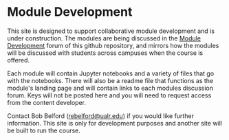 # Module Development
This site is designed to support collaborative module development and is under construction. The modules are being discussed in the [Module Development](https://github.com/DivCHED-CCCE/DataChemistryOLCC/discussions) forum of this github repository, and mirrors how the modules will be discussed with students across campuses when the course is offered.  

Each module will contain Jupyter notebooks and a variety of files that go with the notebooks. There will also be a readme file that functions as the module's landing page and will contain links to each modules discussion forum. Keys will not be posted here and you will need to request access from the content developer.

Contact Bob Belford (rebelford@ualr.edu) if you would like further information. This site is only for development purposes and another site will be built to run the course. 